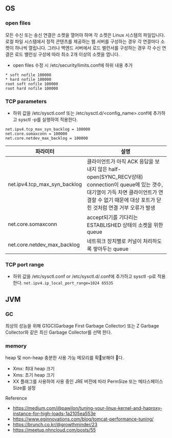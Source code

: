 ## OS
### open files
모든 수신 또는 송신 연결은 소켓을 열어야 하며 각 소켓은 Linux 시스템의 파일입니다. 로컬 파일 시스템에서 정적 콘텐츠를 제공하는 웹 서버를 구성하는 경우 각 연결마다 소켓이 하나씩 열립니다. 그러나 백엔드 서버에서 로드 밸런서를 구성하는 경우 각 수신 연결은 로드 밸런싱 구성에 따라 최소 2개 이상의 소켓을 엽니다.
* open files 수정 시 /etc/security/limits.conf에 하위 내용 추가
``` 
* soft nofile 100000
* hard nofile 100000
root soft nofile 100000
root hard nofile 100000
```
### TCP parameters
* 하위 값을 /etc/sysctl.conf 또는 /etc/sysctl.d/<config_name>.conf에 추가하고 sysctl -p를 실행하여 적용한다.
```
net.ipv4.tcp_max_syn_backlog = 100000
net.core.somaxconn = 100000
net.core.netdev_max_backlog = 100000
```

파라미터 | 설명
-- | --
net.ipv4.tcp_max_syn_backlog | 클라이언트가 아직 ACK 응답을 보내지 않은 half-open(SYNC_RECV상태) connection이 queue에 있는 갯수, 대기열이 가득 차면 클라이언트가 연결할 수 없기 때문에 대상 포트가 닫힌 것처럼 연결 거부 오류가 발생
net.core.somaxconn | accept되기를 기다리는 ESTABLISHED 상태의 소켓을 위한 queue
net.core.netdev_max_backlog | 네트워크 장치별로 커널이 처리하도록 쌓아두는 queue


### TCP port range
* 하위 값을 /etc/sysctl.conf or /etc/sysctl.d/<config>.conf에 추가하고 sysctl -p로 적용한다.
`net.ipv4.ip_local_port_range=1024 65535`

## JVM
### GC
최상의 성능을 위해 G1GC(Garbage First Garbage Collector) 또는 Z Garbage Collector와 같은 최신 Garbage Collector를 선택 한다.
### memory
heap 및 non-heap 충분한 사용 가능 메모리를 확보해야 다. 
* Xmx: 최대 heap 크기 
* Xms: 초기 heap 크기 
* XX 플래그를 사용하여 사용 중인 JRE 버전에 따라 PermSize 또는 메타스페이스Size를 설정

Reference
* https://medium.com/@pawilon/tuning-your-linux-kernel-and-haproxy-instance-for-high-loads-1a2105ea553e
* https://www.eginnovations.com/blog/tomcat-performance-tuning/
* https://brunch.co.kr/@growthminder/23
* https://meetup.nhncloud.com/posts/55